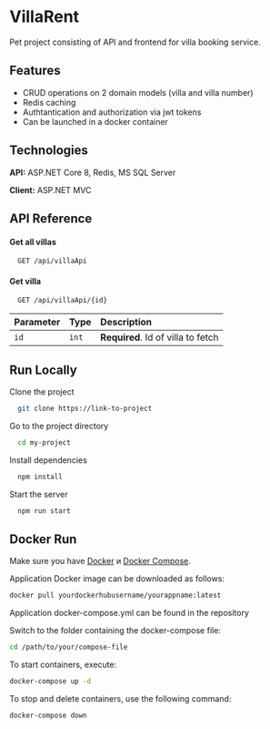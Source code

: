 # VillaRent

Pet project consisting of API and frontend for villa booking service.



## Features

- CRUD operations on 2 domain models (villa and villa number)
- Redis caching
- Authtantication and authorization via jwt tokens
- Сan be launched in a docker container


## Technologies

**API:** ASP.NET Core 8, Redis, MS SQL Server

**Client:** ASP.NET MVC 




## API Reference

#### Get all villas

```http
  GET /api/villaApi
```

#### Get villa

```http
  GET /api/villaApi/{id}
```

| Parameter | Type     | Description                       |
| :-------- | :------- | :-------------------------------- |
| `id`      | `int` | **Required**. Id of villa to fetch |



    
## Run Locally

Clone the project

```bash
  git clone https://link-to-project
```

Go to the project directory

```bash
  cd my-project
```

Install dependencies

```bash
  npm install
```

Start the server

```bash
  npm run start
```


## Docker Run

Make sure you have [Docker](https://docs.docker.com/get-docker/) и [Docker Compose](https://docs.docker.com/compose/install/).

Application Docker image can be downloaded as follows:

```bash
docker pull yourdockerhubusername/yourappname:latest
```

Application docker-compose.yml can be found in the repository

Switch to the folder containing the docker-compose file:

```bash
cd /path/to/your/compose-file
```

To start containers, execute:

```bash
docker-compose up -d
```

To stop and delete containers, use the following command:

```bash
docker-compose down
```
